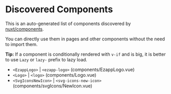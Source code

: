 # Discovered Components

This is an auto-generated list of components discovered by [nuxt/components](https://github.com/nuxt/components).

You can directly use them in pages and other components without the need to import them.

**Tip:** If a component is conditionally rendered with `v-if` and is big, it is better to use `Lazy` or `lazy-` prefix to lazy load.

- `<EzappLogo>` | `<ezapp-logo>` (components/EzappLogo.vue)
- `<Logo>` | `<logo>` (components/Logo.vue)
- `<SvgIconsNewIcon>` | `<svg-icons-new-icon>` (components/svgIcons/NewIcon.vue)
